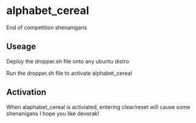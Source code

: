 # alphabet_cereal
End of competition shenanigans

<h2>Useage</h2>
Deploy the dropper.sh file onto any ubuntu distro

Run the dropper.sh file to activate alphabet_cereal

<h2>Activation</h2>
When alaphabet_cereal is activiated, entering clear/reset will cause some shenanigans
I hope you like devorak!

